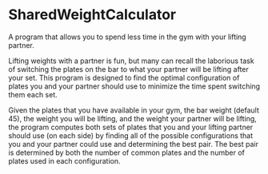 # SharedWeightCalculator
A program that allows you to spend less time in the gym with your lifting partner.

Lifting weights with a partner is fun, but many can recall the laborious task of switching the plates on the bar to what your partner will be lifting after your set.
This program is designed to find the optimal configuration of plates you and your partner should use to minimize the time spent switching them each set.

Given the plates that you have available in your gym, the bar weight (default 45), the weight you will be lifting, and the weight your partner will be lifting, the program 
computes both sets of plates that you and your lifting partner should use (on each side) by finding all of the possible configurations that you and your partner could use and
determining the best pair. The best pair is determined by both the number of common plates and the number of plates used in each configuration.
